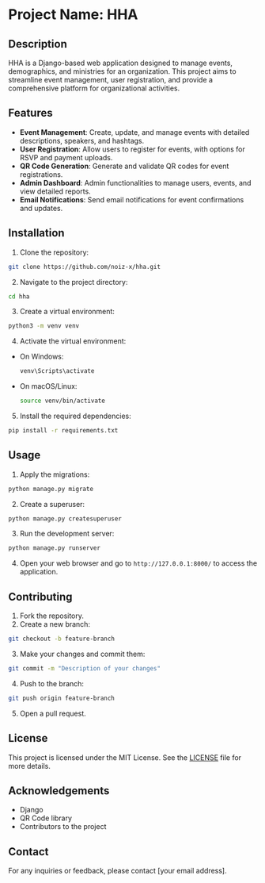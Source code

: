# Project Name: HHA

## Description
HHA is a Django-based web application designed to manage events, demographics, and ministries for an organization. This project aims to streamline event management, user registration, and provide a comprehensive platform for organizational activities.

## Features
- **Event Management**: Create, update, and manage events with detailed descriptions, speakers, and hashtags.
- **User Registration**: Allow users to register for events, with options for RSVP and payment uploads.
- **QR Code Generation**: Generate and validate QR codes for event registrations.
- **Admin Dashboard**: Admin functionalities to manage users, events, and view detailed reports.
- **Email Notifications**: Send email notifications for event confirmations and updates.

## Installation

1. Clone the repository:
  ```bash
  git clone https://github.com/noiz-x/hha.git
  ```
2. Navigate to the project directory:
  ```bash
  cd hha
  ```
3. Create a virtual environment:
  ```bash
  python3 -m venv venv
  ```
4. Activate the virtual environment:
  - On Windows:
    ```bash
    venv\Scripts\activate
    ```
  - On macOS/Linux:
    ```bash
    source venv/bin/activate
    ```
5. Install the required dependencies:
  ```bash
  pip install -r requirements.txt
  ```

## Usage

1. Apply the migrations:
  ```bash
  python manage.py migrate
  ```
2. Create a superuser:
  ```bash
  python manage.py createsuperuser
  ```
3. Run the development server:
  ```bash
  python manage.py runserver
  ```
4. Open your web browser and go to `http://127.0.0.1:8000/` to access the application.

## Contributing
1. Fork the repository.
2. Create a new branch:
  ```bash
  git checkout -b feature-branch
  ```
3. Make your changes and commit them:
  ```bash
  git commit -m "Description of your changes"
  ```
4. Push to the branch:
  ```bash
  git push origin feature-branch
  ```
5. Open a pull request.

## License
This project is licensed under the MIT License. See the [LICENSE](LICENSE) file for more details.

## Acknowledgements
- Django
- QR Code library
- Contributors to the project

## Contact
For any inquiries or feedback, please contact [your email address].
